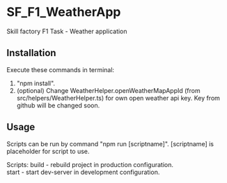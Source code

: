 # SF_F1_WeatherApp
Skill factory F1 Task - Weather application

## Installation

Execute these commands in terminal:
1. "npm install".
2. (optional) Change WeatherHelper.openWeatherMapAppId (from src/helpers/WeatherHelper.ts) for own open weather api key.
Key from github will be changed soon.

## Usage

Scripts can be run by command "npm run [scriptname]". [scriptname] is placeholder for script to use.

Scripts:
build - rebuild project in production configuration.  
start - start dev-server in development configuration.  
